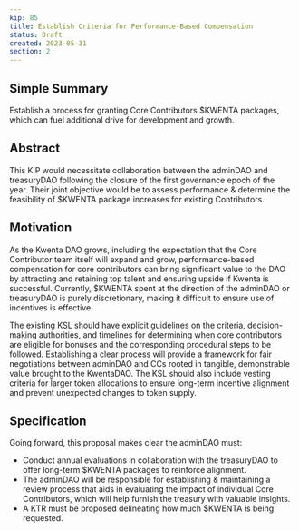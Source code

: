 ```yaml
---
kip: 85
title: Establish Criteria for Performance-Based Compensation
status: Draft
created: 2023-05-31
section: 2
---
```


## Simple Summary
Establish a process for granting Core Contributors $KWENTA packages, which can fuel additional drive for development and growth.

## Abstract
This KIP would necessitate collaboration between the adminDAO and treasuryDAO following the closure of the first governance epoch of the year. Their joint objective would be to assess performance & determine the feasibility of $KWENTA package increases for existing Contributors.

## Motivation
As the Kwenta DAO grows, including the expectation that the Core Contributor team itself will expand and grow, performance-based compensation for core contributors can bring significant value to the DAO by attracting and retaining top talent and ensuring upside if Kwenta is successful. Currently, $KWENTA spent at the direction of the adminDAO or treasuryDAO is purely discretionary, making it difficult to ensure use of incentives is effective.

The existing KSL should have explicit guidelines on the criteria, decision-making authorities, and timelines for determining when core contributors are eligible for bonuses and the corresponding procedural steps to be followed. Establishing a clear process will provide a framework for fair negotiations between adminDAO and CCs rooted in tangible, demonstrable value brought to the KwentaDAO. The KSL should also include vesting criteria for larger token allocations to ensure long-term incentive alignment and prevent unexpected changes to token supply.

## Specification
Going forward, this proposal makes clear the adminDAO must:

- Conduct annual evaluations in collaboration with the treasuryDAO to offer long-term $KWENTA packages to reinforce alignment. 
- The adminDAO will be responsible for establishing & maintaining a review process that aids in evaluating the impact of individual Core Contributors, which will help furnish the treasury with valuable insights.
- A KTR must be proposed delineating how much $KWENTA is being requested.
